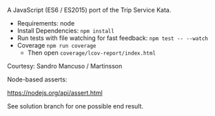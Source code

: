 A JavaScript (ES6 / ES2015) port of the Trip Service Kata.

* Requirements: node
* Install Dependencies: `npm install`
* Run tests with file watching for fast feedback: `npm test -- --watch`
* Coverage `npm run coverage`
    *  Then open `coverage/lcov-report/index.html` 

Courtesy: Sandro Mancuso / Martinsson


Node-based asserts:

https://nodejs.org/api/assert.html

See solution branch for one possible end result.

